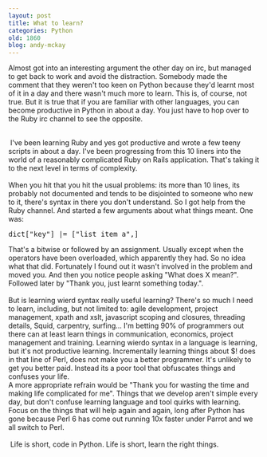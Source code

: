 ```yaml
---
layout: post
title: What to learn?
categories: Python
old: 1860
blog: andy-mckay
---
```

Almost got into an interesting argument the other day on irc, but managed to get back to work and avoid the distraction. Somebody made the comment that they weren&#39;t too keen on Python because they&#39;d learnt most of it in a day and there wasn&#39;t much more to learn. This is, of course, not true. But it is true that if you are familiar with other languages, you can become productive in Python in about a day.  You just have to hop over to the Ruby irc channel to see the opposite.<div><br /></div><div>&nbsp;I&#39;ve been learning Ruby and yes got productive and wrote a few teeny scripts in about a day. I&#39;ve been progressing from this 10 liners into the world of a reasonably complicated Ruby on Rails application. That&#39;s taking it to the next level in terms of complexity.</div><div><br /></div><div>When you hit that you hit the usual problems: its more than 10 lines, its probably not documented and tends to be disjointed to someone who new to it, there&#39;s syntax in there you don&#39;t understand.  So I got help from the Ruby channel. And started a few arguments about what things meant. One was:  <pre>dict[&quot;key&quot;] |= [&quot;list item a&quot;,]</pre> That&#39;s a bitwise or followed by an assignment. Usually except when the operators have been overloaded, which apparently they had. So no idea what that did. Fortunately I found out it wasn&#39;t involved in the problem and moved you. And then you notice people asking &quot;What does X mean?&quot;. Followed later by &quot;Thank you, just learnt something today.&quot;.</div><div><br /></div><div>But is learning wierd syntax really useful learning?  There&#39;s so much I need to learn, including, but not limited to: agile development, project management, xpath and xslt, javascript scoping and closures, threading details, Squid, carpentry, surfing... I&#39;m betting 90% of programmers out there can at least learn things in communication, economics, project management and training.  Learning wierdo syntax in a language is learning, but it&#39;s not productive learning. Incrementally learning things about $! does in that line of Perl, does not make you a better programmer. It&#39;s unlikely to get you better paid. Instead its a poor tool that obfuscates things and confuses your life.</div><div>A more appropriate refrain would be &quot;Thank you for wasting the time and making life complicated for me&quot;.  Things that we develop aren&#39;t simple every day, but don&#39;t confuse learning language and tool quirks with learning. Focus on the things that will help again and again, long after Python has gone because Perl 6 has come out running 10x faster under Parrot and we all switch to Perl.</div><div><br /></div><div>&nbsp;Life is short, code in Python. Life is short, learn the right things.</div>